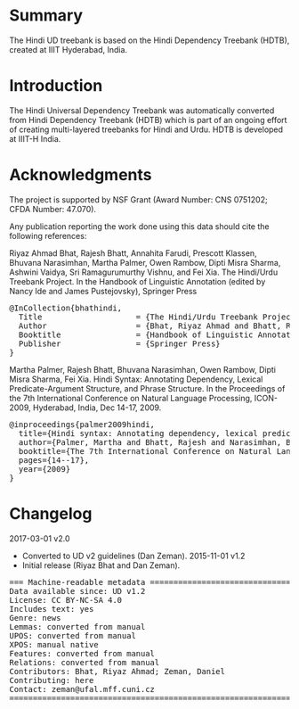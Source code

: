# Summary

The Hindi UD treebank is based on the Hindi Dependency Treebank (HDTB),
created at IIIT Hyderabad, India.


# Introduction

The Hindi Universal Dependency Treebank was automatically converted from Hindi Dependency Treebank (HDTB) which is part of an ongoing effort of creating multi-layered treebanks for Hindi and Urdu. HDTB is developed at IIIT-H India.


# Acknowledgments

The project is supported by NSF Grant (Award Number: CNS 0751202; CFDA Number: 47.070).

Any publication reporting the work done using this data should cite the following references:

Riyaz Ahmad Bhat, Rajesh Bhatt, Annahita Farudi, Prescott Klassen, Bhuvana Narasimhan, Martha Palmer, Owen Rambow, Dipti Misra Sharma, Ashwini Vaidya, Sri Ramagurumurthy Vishnu, and Fei Xia. The Hindi/Urdu Treebank Project. In the Handbook of Linguistic Annotation (edited by Nancy Ide and James Pustejovsky), Springer Press

<pre>
@InCollection{bhathindi,
  Title                    = {The Hindi/Urdu Treebank Project},
  Author                   = {Bhat, Riyaz Ahmad and Bhatt, Rajesh and Farudi, Annahita and Klassen, Prescott and Narasimhan, Bhuvana and Palmer, Martha and Rambow, Owen and Sharma, Dipti Misra and Vaidya, Ashwini and Vishnu, Sri Ramagurumurthy and others},
  Booktitle                = {Handbook of Linguistic Annotation},
  Publisher                = {Springer Press}
}
</pre>

Martha Palmer, Rajesh Bhatt, Bhuvana Narasimhan, Owen Rambow, Dipti Misra Sharma, Fei Xia. Hindi Syntax: Annotating Dependency, Lexical Predicate-Argument Structure, and Phrase Structure. In the Proceedings of the 7th International Conference on Natural Language Processing, ICON-2009, Hyderabad, India, Dec 14-17, 2009.

<pre>
@inproceedings{palmer2009hindi,
  title={Hindi syntax: Annotating dependency, lexical predicate-argument structure, and phrase structure},
  author={Palmer, Martha and Bhatt, Rajesh and Narasimhan, Bhuvana and Rambow, Owen and Sharma, Dipti Misra and Xia, Fei},
  booktitle={The 7th International Conference on Natural Language Processing},
  pages={14--17},
  year={2009}
}
</pre>


# Changelog

2017-03-01 v2.0
  * Converted to UD v2 guidelines (Dan Zeman).
2015-11-01 v1.2
  * Initial release (Riyaz Bhat and Dan Zeman).



<pre>
=== Machine-readable metadata =================================================
Data available since: UD v1.2
License: CC BY-NC-SA 4.0
Includes text: yes
Genre: news
Lemmas: converted from manual
UPOS: converted from manual
XPOS: manual native
Features: converted from manual
Relations: converted from manual
Contributors: Bhat, Riyaz Ahmad; Zeman, Daniel
Contributing: here
Contact: zeman@ufal.mff.cuni.cz
===============================================================================
</pre>
